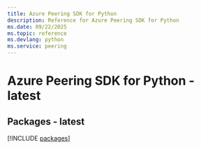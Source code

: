 ```yaml
---
title: Azure Peering SDK for Python
description: Reference for Azure Peering SDK for Python
ms.date: 09/22/2025
ms.topic: reference
ms.devlang: python
ms.service: peering
---
```

# Azure Peering SDK for Python - latest
## Packages - latest
[!INCLUDE [packages](peering-index.md)]